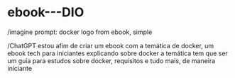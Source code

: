 # ebook---DIO
/imagine prompt: docker logo from ebook, simple

/ChatGPT
estou afim de criar um ebook com a temática de docker, um ebook tech para iniciantes explicando sobre docker
a temática tem que ser um guia para estudos sobre docker, requisitos e tudo mais, de maneira iniciante

